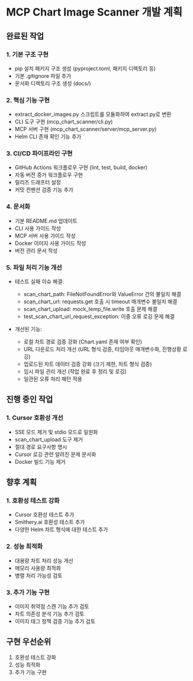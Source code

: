 # MCP Chart Image Scanner 개발 계획

## 완료된 작업

### 1. 기본 구조 구현
- pip 설치 패키지 구조 생성 (pyproject.toml, 패키지 디렉토리 등)
- 기본 .gitignore 파일 추가
- 문서화 디렉토리 구조 생성 (docs/)

### 2. 핵심 기능 구현
- extract_docker_images.py 스크립트를 모듈화하여 extract.py로 변환
- CLI 도구 구현 (mcp_chart_scanner/cli.py)
- MCP 서버 구현 (mcp_chart_scanner/server/mcp_server.py)
- Helm CLI 존재 확인 기능 추가

### 3. CI/CD 파이프라인 구현
- GitHub Actions 워크플로우 구현 (lint, test, build, docker)
- 자동 버전 증가 워크플로우 구현
- 릴리즈 드래프터 설정
- 커밋 컨벤션 검증 기능 추가

### 4. 문서화
- 기본 README.md 업데이트
- CLI 사용 가이드 작성
- MCP 서버 사용 가이드 작성
- Docker 이미지 사용 가이드 작성
- 버전 관리 문서 작성

### 5. 파일 처리 기능 개선
- 테스트 실패 이슈 해결:
  - scan_chart_path: FileNotFoundError와 ValueError 간의 불일치 해결
  - scan_chart_url: requests.get 호출 시 timeout 매개변수 불일치 해결
  - scan_chart_upload: mock_temp_file.write 호출 문제 해결
  - test_scan_chart_url_request_exception: 이중 오류 로깅 문제 해결

- 개선된 기능:
  - 로컬 차트 경로 검증 강화 (Chart.yaml 존재 여부 확인)
  - URL 다운로드 처리 개선 (URL 형식 검증, 타임아웃 매개변수화, 진행상황 로깅)
  - 업로드된 차트 데이터 검증 강화 (크기 제한, 차트 형식 검증)
  - 임시 파일 관리 개선 (작업 완료 후 정리 및 로깅)
  - 일관된 오류 처리 패턴 적용

## 진행 중인 작업

### 1. Cursor 호환성 개선
- SSE 모드 제거 및 stdio 모드로 일원화
- scan_chart_upload 도구 제거
- 절대 경로 요구사항 명시
- Cursor 로깅 관련 알려진 문제 문서화
- Docker 빌드 기능 제거

## 향후 계획

### 1. 호환성 테스트 강화
- Cursor 호환성 테스트 추가
- Smithery.ai 호환성 테스트 추가
- 다양한 Helm 차트 형식에 대한 테스트 추가

### 2. 성능 최적화
- 대용량 차트 처리 성능 개선
- 메모리 사용량 최적화
- 병렬 처리 가능성 검토

### 3. 추가 기능 구현
- 이미지 취약점 스캔 기능 추가 검토
- 차트 의존성 분석 기능 추가 검토
- 이미지 태그 정책 검증 기능 추가 검토

## 구현 우선순위

1. 호환성 테스트 강화
2. 성능 최적화
3. 추가 기능 구현
